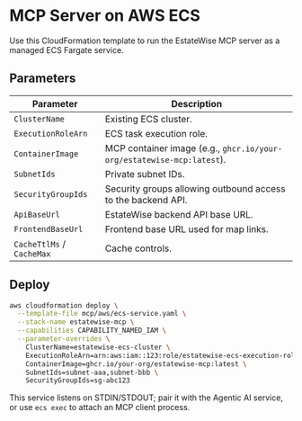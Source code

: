 # MCP Server on AWS ECS

Use this CloudFormation template to run the EstateWise MCP server as a managed ECS Fargate service.

## Parameters

| Parameter | Description |
|-----------|-------------|
| `ClusterName` | Existing ECS cluster. |
| `ExecutionRoleArn` | ECS task execution role. |
| `ContainerImage` | MCP container image (e.g., `ghcr.io/your-org/estatewise-mcp:latest`). |
| `SubnetIds` | Private subnet IDs. |
| `SecurityGroupIds` | Security groups allowing outbound access to the backend API. |
| `ApiBaseUrl` | EstateWise backend API base URL. |
| `FrontendBaseUrl` | Frontend base URL used for map links. |
| `CacheTtlMs` / `CacheMax` | Cache controls. |

## Deploy

```bash
aws cloudformation deploy \
  --template-file mcp/aws/ecs-service.yaml \
  --stack-name estatewise-mcp \
  --capabilities CAPABILITY_NAMED_IAM \
  --parameter-overrides \
    ClusterName=estatewise-ecs-cluster \
    ExecutionRoleArn=arn:aws:iam::123:role/estatewise-ecs-execution-role \
    ContainerImage=ghcr.io/your-org/estatewise-mcp:latest \
    SubnetIds=subnet-aaa,subnet-bbb \
    SecurityGroupIds=sg-abc123
```

This service listens on STDIN/STDOUT; pair it with the Agentic AI service, or use `ecs exec` to attach an MCP client process.

